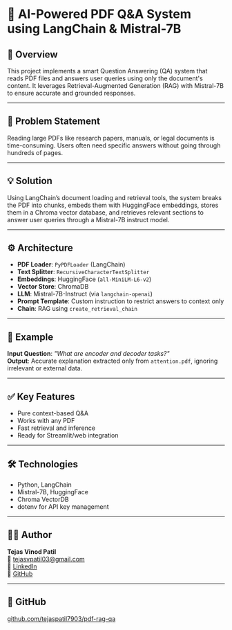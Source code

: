 # 🧠 AI-Powered PDF Q&A System using LangChain & Mistral-7B

## 📌 Overview
This project implements a smart Question Answering (QA) system that reads PDF files and answers user queries using only the document's content. It leverages Retrieval-Augmented Generation (RAG) with Mistral-7B to ensure accurate and grounded responses.

---

## 🧩 Problem Statement
Reading large PDFs like research papers, manuals, or legal documents is time-consuming. Users often need specific answers without going through hundreds of pages.

---

## 💡 Solution
Using LangChain’s document loading and retrieval tools, the system breaks the PDF into chunks, embeds them with HuggingFace embeddings, stores them in a Chroma vector database, and retrieves relevant sections to answer user queries through a Mistral-7B instruct model.

---

## ⚙️ Architecture

- **PDF Loader**: `PyPDFLoader` (LangChain)
- **Text Splitter**: `RecursiveCharacterTextSplitter`
- **Embeddings**: HuggingFace (`all-MiniLM-L6-v2`)
- **Vector Store**: ChromaDB
- **LLM**: Mistral-7B-Instruct (via `langchain-openai`)
- **Prompt Template**: Custom instruction to restrict answers to context only
- **Chain**: RAG using `create_retrieval_chain`

---

## 🧪 Example

**Input Question**: *"What are encoder and decoder tasks?"*  
**Output**: Accurate explanation extracted only from `attention.pdf`, ignoring irrelevant or external data.

---

## ✅ Key Features

- Pure context-based Q&A
- Works with any PDF
- Fast retrieval and inference
- Ready for Streamlit/web integration

---

## 🛠️ Technologies

- Python, LangChain
- Mistral-7B, HuggingFace
- Chroma VectorDB
- dotenv for API key management

---

## 👨‍💻 Author

**Tejas Vinod Patil**  
📧 tejasvpatil03@gmail.com  
🔗 [LinkedIn](https://www.linkedin.com/in/tejasvpatil7903)  
🔗 [GitHub](https://github.com/tejaspatil7903/pdf-rag-qa)

---

## 🔗 GitHub

[github.com/tejaspatil7903/pdf-rag-qa](https://github.com/tejaspatil7903/RAG-QA-System)
